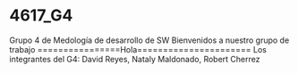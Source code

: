 # 4617_G4
Grupo 4 de Medología de desarrollo de SW
Bienvenidos a nuestro grupo de trabajo
================Hola======================
Los integrantes del G4: David Reyes, Nataly Maldonado, Robert Cherrez
